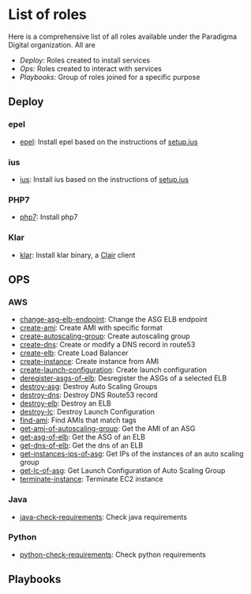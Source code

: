 # List of roles

Here is a comprehensive list of all roles available under the Paradigma Digital organization. All are

* *Deploy:* Roles created to install services
* *Ops:* Roles created to interact with services
* *Playbooks:* Group of roles joined for a specific purpose

## Deploy

### epel
* [epel](https://github.com/paradigmadigital/epel): Install epel based on the instructions of [setup.ius](https://setup.ius.io/)

### ius
* [ius](https://github.com/paradigmadigital/ius): Install ius based on the instructions of [setup.ius](https://setup.ius.io/)

### PHP7
* [php7](https://github.com/paradigmadigital/php7): Install php7

### Klar
* [klar](https://github.com/paradigmadigital/klar): Install klar binary, a [Clair](https://github.com/coreos/clair/) client

## OPS

### AWS
* [change-asg-elb-endpoint](https://github.com/paradigmadigital/change-asg-elb-endpoint): Change the ASG ELB endpoint
* [create-ami](https://github.com/paradigmadigital/create-ami): Create AMI with specific format
* [create-autoscaling-group](https://github.com/paradigmadigital/create-autoscaling-group): Create autoscaling group
* [create-dns](https://github.com/paradigmadigital/create-dns): Create or modify a DNS record in route53
* [create-elb](https://github.com/paradigmadigital/create-elb): Create Load Balancer
* [create-instance](https://github.com/paradigmadigital/create-instance): Create instance from AMI
* [create-launch-configuration](https://github.com/paradigmadigital/create-launch-configuration): Create launch configuration
* [deregister-asgs-of-elb](https://github.com/paradigmadigital/deregister-asgs-of-elb): Desregister the ASGs of a selected ELB
* [destroy-asg](https://github.com/paradigmadigital/destroy-asg): Destroy Auto Scaling Groups
* [destroy-dns](https://github.com/paradigmadigital/destroy-dns): Destroy DNS Route53 record
* [destroy-elb](https://github.com/paradigmadigital/destroy-elb): Destroy an ELB
* [destroy-lc](https://github.com/paradigmadigital/destroy-lc): Destroy Launch Configuration
* [find-ami](https://github.com/paradigmadigital/find-ami): Find AMIs that match tags
* [get-ami-of-autoscaling-group](https://github.com/paradigmadigital/get-ami-of-autoscaling-group): Get the AMI of an ASG
* [get-asg-of-elb](https://github.com/paradigmadigital/get-asg-of-elb): Get the ASG of an ELB
* [get-dns-of-elb](https://github.com/paradigmadigital/get-dns-of-elb): Get the dns of an ELB
* [get-instances-ips-of-asg](https://github.com/paradigmadigital/get-instances-ips-of-asg): Get IPs of the instances of an auto scaling group
* [get-lc-of-asg](https://github.com/paradigmadigital/get-lc-of-asg): Get Launch Configuration of Auto Scaling Group
* [terminate-instance](https://github.com/paradigmadigital/terminate-ec2): Terminate EC2 instance

### Java
* [java-check-requirements](https://github.com/paradigmadigital/java-check-requirements): Check java requirements

### Python
* [python-check-requirements](https://github.com/paradigmadigital/python-check-requirements): Check python requirements

## Playbooks
